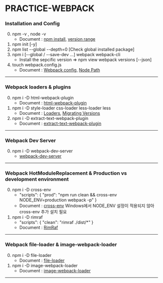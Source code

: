# PRACTICE-WEBPACK

### Installation and Config
0. npm -v , node -v
    - Document : [npm install](https://docs.npmjs.com/cli/install), [version range](https://docs.npmjs.com/misc/semver)
1. npm init [-y]
2. npm list --global --depth=0 [Check global installed package]
3. npm i [--global / --save-dev ...] webpack webpack-cli
    - Install the sepcific version => npm view webpack versions [--json]
4. touch webpack.config.js
    - Document : [Webpack config](https://webpack.js.org/guides/installation/), [Node Path](http://nodejs.sideeffect.kr/docs/v0.10.0/api/path.html)
---

### Webpack loaders & plugins
0. npm i -D html-webpack-plugin
    - Document : [html-webpack-plugin](https://webpack.js.org/plugins/html-webpack-plugin/)
1. npm i -D style-loader css-loader less-loader less
    - Document : [Loaders](https://webpack.js.org/loaders/), [Migrating Versions](https://webpack.js.org/guides/migrating/)
2. npm i -D extract-text-webpack-plugin
    - Document : [extract-text-webpack-plugin](https://webpack.js.org/plugins/extract-text-webpack-plugin/)
---

### Webpack Dev Server
0. npm i -D webpack-dev-server
    - [webpack-dev-server](https://webpack.js.org/configuration/dev-server/)

---

### Webpack HotModuleReplacement & Production vs development environment
0. npm i -D cross-env
    - "scripts": { "prod": "npm run clean && cross-env NODE_ENV=production webpack -p" }
    - Document : [cross-env](https://www.npmjs.com/package/cross-env) Windows에서 NODE_ENV 설정이 적용되지 않아 cross-env 추가 설치 필요
1. npm i -D rimraf
    - "scripts": { "clean": "rimraf ./dist/*" }
    - Document : [RimRaf](https://www.npmjs.com/package/rimraf)

---

### Webpack file-loader & image-webpack-loader
0. npm i -D file-loader
    - Document : [file-loader](https://www.npmjs.com/package/file-loader)
1. npm i -D image-webpack-loader
    - Document : [image-webpack-loader](https://www.npmjs.com/package/image-webpack-loader)

---
